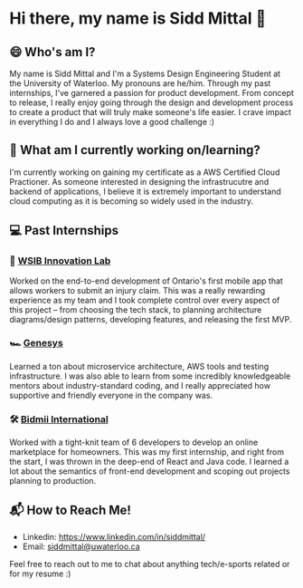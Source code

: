 # Hi there, my name is Sidd Mittal 👋

<!--
**sidd-mittal/sidd-mittal** is a ✨ _special_ ✨ repository because its `README.md` (this file) appears on your GitHub profile.

Here are some ideas to get you started:

- 🔭 I’m currently working on ...
- 🌱 I’m currently learning ...
- 👯 I’m looking to collaborate on ...
- 🤔 I’m looking for help with ...
- 💬 Ask me about ...🔭
- 📫 How to reach me: ...
- 😄 Pronouns: ...
- ⚡ Fun fact: ...
-->

## 😄 Who's am I? 

My name is Sidd Mittal and I'm a Systems Design Engineering Student at the University of Waterloo. My pronouns are he/him. Through my past internships, I've garnered a passion for product development. From concept to release, I really enjoy going through the design and development process to create a product that will truly make someone's life easier. I crave impact in everything I do and I always love a good challenge :) 

## 🔭 What am I currently working on/learning? 

I'm currently working on gaining my certificate as a AWS Certified Cloud Practioner. As someone interested in designing the infrastrucutre and backend of applications, I believe it is extremely important to understand cloud computing as it is becoming so widely used in the industry. 

## 💻 Past Internships

### 🧪 [WSIB Innovation Lab](https://www.wsib-lab.ca)

Worked on the end-to-end development of Ontario's first mobile app that allows workers to submit an injury claim. This was a really rewarding experience as my team and I took complete control over every aspect of this project – from choosing the tech stack, to planning architecture diagrams/design patterns, developing features, and releasing the first MVP.  

### 🏎 [Genesys](https://www.genesys.com/genesys-cloud)

Learned a ton about microservice architecture, AWS tools and testing infrastructure. I was also able to learn from some incredibly knowledgeable mentors about industry-standard coding, and I really appreciated how supportive and friendly everyone in the company was. 

### 🛠 [Bidmii International](https://bidmii.com)

Worked with a tight-knit team of 6 developers to develop an online marketplace for homeowners. This was my first internship, and right from the start, I was thrown in the deep-end of React and Java code. I learned a lot about the semantics of front-end development and scoping out projects planning to production. 

## 📬 How to Reach Me! 

- Linkedin: https://www.linkedin.com/in/siddmittal/
- Email: siddmittal@uwaterloo.ca 

Feel free to reach out to me to chat about anything tech/e-sports related or for my resume :) 



